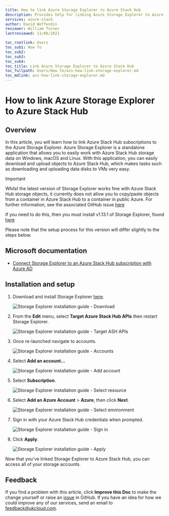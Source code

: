 ```yaml
---
title: How to link Azure Storage Explorer to Azure Stack Hub
description: Provides help for linking Azure Storage Explorer to Azure Stack Hub
services: azure-stack
author: David Woffendin
reviewer: William Turner
lastreviewed: 11/08/2021

toc_rootlink: Users
toc_sub1: How To
toc_sub2:
toc_sub3:
toc_sub4:
toc_title: Link Azure Storage Explorer to Azure Stack Hub
toc_fullpath: Users/How To/azs-how-link-storage-explorer.md
toc_mdlink: azs-how-link-storage-explorer.md
---
```


# How to link Azure Storage Explorer to Azure Stack Hub

## Overview

In this article, you will learn how to link Azure Stack Hub subscriptions to the Azure Storage Explorer. Azure Storage Explorer is a standalone application that allows you to easily work with Azure Stack Hub storage data on Windows, macOS and Linux. With this application, you can easily download and upload objects to Azure Stack Hub, which makes tasks such as downloading and uploading data disks to VMs very easy.

> [!IMPORTANT]
> Whilst the latest version of Storage Explorer works fine with Azure Stack Hub storage objects, it currently does not allow you to copy/paste objects from a container in Azure Stack Hub to a container in public Azure. For further information, see the associated GitHub issue [here](https://github.com/microsoft/AzureStorageExplorer/issues/4464)
>
> If you need to do this, then you must install v1.13.1 of Storage Explorer, found [here](https://github.com/microsoft/AzureStorageExplorer/releases/tag/v1.13.1)
>
> Please note that the setup process for this version will differ slightly to the steps below.

## Microsoft documentation

- [Connect Storage Explorer to an Azure Stack Hub subscription with Azure AD](https://docs.microsoft.com/en-us/azure-stack/user/azure-stack-storage-connect-se?view=azs-2002#connect-to-an-azure-stack-hub-subscription-with-azure-ad)

## Installation and setup

1. Download and install Storage Explorer [here](https://azure.microsoft.com/en-us/features/storage-explorer/).

    ![Storage Explorer installation guide - Download](images/azs-browser-storage-tool-download.png)

2. From the **Edit** menu, select **Target Azure Stack Hub APIs** then restart Storage Explorer.

    ![Storage Explorer installation guide - Target ASH APIs](images/azs-installation-storage-tool-target-apis.png)

3. Once re-launched navigate to accounts.

    ![Storage Explorer installation guide - Accounts](images/azs-installation-storage-tool-accounts.png)

4. Select **Add an account...**

    ![Storage Explorer installation guide - Add account](images/azs-installation-storage-tool-add-account.png)

5. Select **Subscription**.

    ![Storage Explorer installation guide - Select resource](images/azs-installation-storage-tool-select-resource.png)

6. Select **Add an Azure Account** \> **Azure**, then click **Next**.

    ![Storage Explorer installation guide - Select environment](images/azs-installation-storage-tool-select-environment.png)

7. Sign in with your Azure Stack Hub credentials when prompted.

    ![Storage Explorer installation guide - Sign in](images/azs-installation-storage-tool-signin.png)

8. Click **Apply**.

    ![Storage Explorer installation guide - Apply](images/azs-installation-storage-tool-apply.png)

Now that you've linked Storage Explorer to Azure Stack Hub, you can access all of your storage accounts.

## Feedback

 If you find a problem with this article, click **Improve this Doc** to make the change yourself or raise an [issue](https://github.com/UKCloud/documentation/issues) in GitHub. If you have an idea for how we could improve any of our services, send an email to <feedback@ukcloud.com>.
